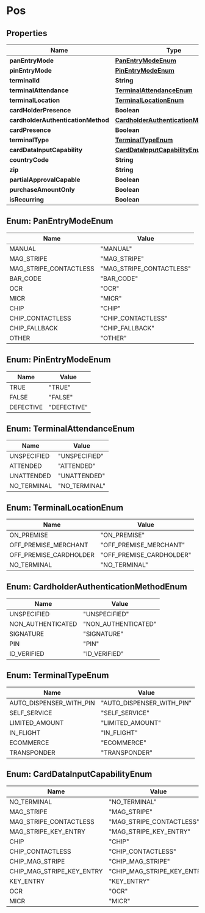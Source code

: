 
# Pos

## Properties
Name | Type | Description | Notes
------------ | ------------- | ------------- | -------------
**panEntryMode** | [**PanEntryModeEnum**](#PanEntryModeEnum) |  |  [optional]
**pinEntryMode** | [**PinEntryModeEnum**](#PinEntryModeEnum) |  |  [optional]
**terminalId** | **String** |  |  [optional]
**terminalAttendance** | [**TerminalAttendanceEnum**](#TerminalAttendanceEnum) |  |  [optional]
**terminalLocation** | [**TerminalLocationEnum**](#TerminalLocationEnum) |  |  [optional]
**cardHolderPresence** | **Boolean** |  |  [optional]
**cardholderAuthenticationMethod** | [**CardholderAuthenticationMethodEnum**](#CardholderAuthenticationMethodEnum) |  |  [optional]
**cardPresence** | **Boolean** |  |  [optional]
**terminalType** | [**TerminalTypeEnum**](#TerminalTypeEnum) |  |  [optional]
**cardDataInputCapability** | [**CardDataInputCapabilityEnum**](#CardDataInputCapabilityEnum) |  |  [optional]
**countryCode** | **String** |  |  [optional]
**zip** | **String** |  |  [optional]
**partialApprovalCapable** | **Boolean** |  |  [optional]
**purchaseAmountOnly** | **Boolean** |  |  [optional]
**isRecurring** | **Boolean** |  |  [optional]


<a name="PanEntryModeEnum"></a>
## Enum: PanEntryModeEnum
Name | Value
---- | -----
MANUAL | &quot;MANUAL&quot;
MAG_STRIPE | &quot;MAG_STRIPE&quot;
MAG_STRIPE_CONTACTLESS | &quot;MAG_STRIPE_CONTACTLESS&quot;
BAR_CODE | &quot;BAR_CODE&quot;
OCR | &quot;OCR&quot;
MICR | &quot;MICR&quot;
CHIP | &quot;CHIP&quot;
CHIP_CONTACTLESS | &quot;CHIP_CONTACTLESS&quot;
CHIP_FALLBACK | &quot;CHIP_FALLBACK&quot;
OTHER | &quot;OTHER&quot;


<a name="PinEntryModeEnum"></a>
## Enum: PinEntryModeEnum
Name | Value
---- | -----
TRUE | &quot;TRUE&quot;
FALSE | &quot;FALSE&quot;
DEFECTIVE | &quot;DEFECTIVE&quot;


<a name="TerminalAttendanceEnum"></a>
## Enum: TerminalAttendanceEnum
Name | Value
---- | -----
UNSPECIFIED | &quot;UNSPECIFIED&quot;
ATTENDED | &quot;ATTENDED&quot;
UNATTENDED | &quot;UNATTENDED&quot;
NO_TERMINAL | &quot;NO_TERMINAL&quot;


<a name="TerminalLocationEnum"></a>
## Enum: TerminalLocationEnum
Name | Value
---- | -----
ON_PREMISE | &quot;ON_PREMISE&quot;
OFF_PREMISE_MERCHANT | &quot;OFF_PREMISE_MERCHANT&quot;
OFF_PREMISE_CARDHOLDER | &quot;OFF_PREMISE_CARDHOLDER&quot;
NO_TERMINAL | &quot;NO_TERMINAL&quot;


<a name="CardholderAuthenticationMethodEnum"></a>
## Enum: CardholderAuthenticationMethodEnum
Name | Value
---- | -----
UNSPECIFIED | &quot;UNSPECIFIED&quot;
NON_AUTHENTICATED | &quot;NON_AUTHENTICATED&quot;
SIGNATURE | &quot;SIGNATURE&quot;
PIN | &quot;PIN&quot;
ID_VERIFIED | &quot;ID_VERIFIED&quot;


<a name="TerminalTypeEnum"></a>
## Enum: TerminalTypeEnum
Name | Value
---- | -----
AUTO_DISPENSER_WITH_PIN | &quot;AUTO_DISPENSER_WITH_PIN&quot;
SELF_SERVICE | &quot;SELF_SERVICE&quot;
LIMITED_AMOUNT | &quot;LIMITED_AMOUNT&quot;
IN_FLIGHT | &quot;IN_FLIGHT&quot;
ECOMMERCE | &quot;ECOMMERCE&quot;
TRANSPONDER | &quot;TRANSPONDER&quot;


<a name="CardDataInputCapabilityEnum"></a>
## Enum: CardDataInputCapabilityEnum
Name | Value
---- | -----
NO_TERMINAL | &quot;NO_TERMINAL&quot;
MAG_STRIPE | &quot;MAG_STRIPE&quot;
MAG_STRIPE_CONTACTLESS | &quot;MAG_STRIPE_CONTACTLESS&quot;
MAG_STRIPE_KEY_ENTRY | &quot;MAG_STRIPE_KEY_ENTRY&quot;
CHIP | &quot;CHIP&quot;
CHIP_CONTACTLESS | &quot;CHIP_CONTACTLESS&quot;
CHIP_MAG_STRIPE | &quot;CHIP_MAG_STRIPE&quot;
CHIP_MAG_STRIPE_KEY_ENTRY | &quot;CHIP_MAG_STRIPE_KEY_ENTRY&quot;
KEY_ENTRY | &quot;KEY_ENTRY&quot;
OCR | &quot;OCR&quot;
MICR | &quot;MICR&quot;



